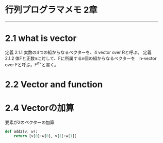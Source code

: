 # 行列プログラマメモ 2章

---
# 2.1 what is vector
定義 2.1.1 実数の4つの組からなるベクターを、4 vector over Rと呼ぶ。
定義 2.1.2 体Fと正数nに対して、Fに所属するn個の組からなるベクターを　n-vector over Fと呼ぶ。F<sup>n></sup>と書く。

# 2.2 Vector and function

# 2.4 Vectorの加算
要素が2のベクターの加算
```python
def add2(v, w):
    return [v[0]+w[0], v[1]+w[1]]

```




